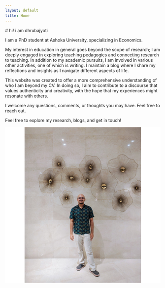 ```yaml
---
layout: default
title: Home
---
```

<div class="about-container">
    <div class="about-text">
# hi! i am dhrubajyoti

I am a PhD student at Ashoka University, specializing in Economics.

My interest in education in general goes beyond the scope of research; I am deeply engaged in exploring teaching pedagogies and connecting research to teaching. In addition to my academic pursuits, I am involved in various other activities, one of which is writing. I maintain a blog where I share my reflections and insights as I navigate different aspects of life.

This website was created to offer a more comprehensive understanding of who I am beyond my CV. In doing so, I aim to contribute to a discourse that values authenticity and creativity, with the hope that my experiences might resonate with others.

I welcome any questions, comments, or thoughts you may have. Feel free to reach out.

Feel free to explore my research, blogs, and get in touch!

 </div>
    <div class="about-photo">
        <img src="/assets/images/My_photo.jpg" alt="My Photo" class="profile-photo">
    </div>
</div>

